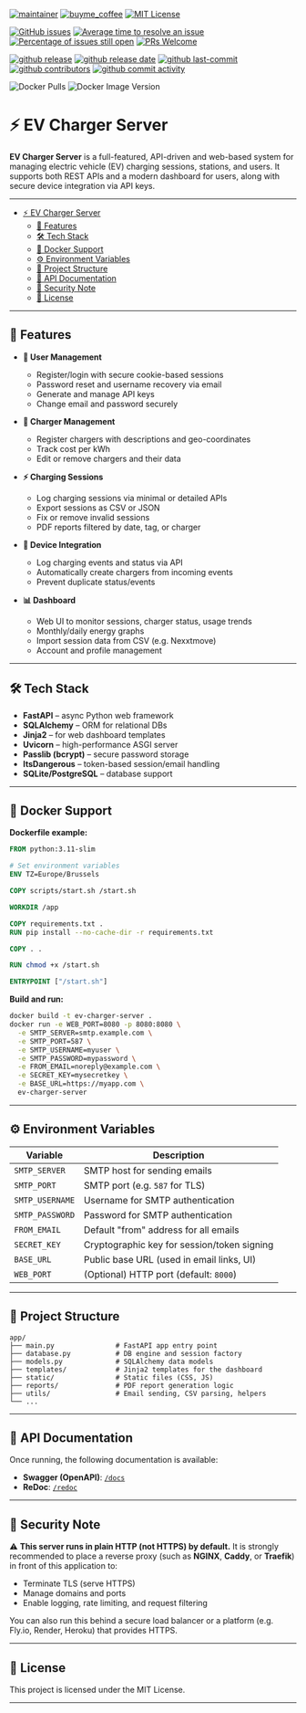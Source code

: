 
[![maintainer](https://img.shields.io/badge/maintainer-Geert%20Meersman-green?style=for-the-badge&logo=github)](https://github.com/geertmeersman)
[![buyme_coffee](https://img.shields.io/badge/Buy%20me%20an%20Omer-donate-yellow?style=for-the-badge&logo=buymeacoffee)](https://www.buymeacoffee.com/geertmeersman)
[![MIT License](https://img.shields.io/github/license/geertmeersman/ev-charger-server?style=for-the-badge)](https://github.com/geertmeersman/ev-charger-server/blob/main/LICENSE)

[![GitHub issues](https://img.shields.io/github/issues/geertmeersman/ev-charger-server)](https://github.com/geertmeersman/ev-charger-server/issues)
[![Average time to resolve an issue](http://isitmaintained.com/badge/resolution/geertmeersman/ev-charger-server.svg)](http://isitmaintained.com/project/geertmeersman/ev-charger-server)
[![Percentage of issues still open](http://isitmaintained.com/badge/open/geertmeersman/ev-charger-server.svg)](http://isitmaintained.com/project/geertmeersman/ev-charger-server)
[![PRs Welcome](https://img.shields.io/badge/PRs-Welcome-brightgreen.svg)](https://github.com/geertmeersman/ev-charger-server/pulls)

[![github release](https://img.shields.io/github/v/release/geertmeersman/ev-charger-server?logo=github)](https://github.com/geertmeersman/ev-charger-server/releases)
[![github release date](https://img.shields.io/github/release-date/geertmeersman/ev-charger-server)](https://github.com/geertmeersman/ev-charger-server/releases)
[![github last-commit](https://img.shields.io/github/last-commit/geertmeersman/ev-charger-server)](https://github.com/geertmeersman/ev-charger-server/commits)
[![github contributors](https://img.shields.io/github/contributors/geertmeersman/ev-charger-server)](https://github.com/geertmeersman/ev-charger-server/graphs/contributors)
[![github commit activity](https://img.shields.io/github/commit-activity/y/geertmeersman/ev-charger-server?logo=github)](https://github.com/geertmeersman/ev-charger-server/commits/main)

![Docker Pulls](https://img.shields.io/docker/pulls/geertmeersman/ev-charger-server)
![Docker Image Version](https://img.shields.io/docker/v/geertmeersman/ev-charger-server?label=docker%20image%20version)

# ⚡ EV Charger Server

**EV Charger Server** is a full-featured, API-driven and web-based system for managing electric vehicle (EV) charging sessions, stations, and users. It supports both REST APIs and a modern dashboard for users, along with secure device integration via API keys.

---

<!-- TOC -->

- [⚡ EV Charger Server](#-ev-charger-server)
    - [🚀 Features](#-features)
    - [🛠️ Tech Stack](#-tech-stack)
    - [🐳 Docker Support](#-docker-support)
    - [⚙️ Environment Variables](#-environment-variables)
    - [📂 Project Structure](#-project-structure)
    - [📘 API Documentation](#-api-documentation)
    - [🔐 Security Note](#-security-note)
    - [📄 License](#-license)

<!-- /TOC -->

---

## 🚀 Features

- **🔐 User Management**
  - Register/login with secure cookie-based sessions
  - Password reset and username recovery via email
  - Generate and manage API keys
  - Change email and password securely

- **🔌 Charger Management**
  - Register chargers with descriptions and geo-coordinates
  - Track cost per kWh
  - Edit or remove chargers and their data

- **⚡ Charging Sessions**
  - Log charging sessions via minimal or detailed APIs
  - Export sessions as CSV or JSON
  - Fix or remove invalid sessions
  - PDF reports filtered by date, tag, or charger

- **📡 Device Integration**
  - Log charging events and status via API
  - Automatically create chargers from incoming events
  - Prevent duplicate status/events

- **📊 Dashboard**
  - Web UI to monitor sessions, charger status, usage trends
  - Monthly/daily energy graphs
  - Import session data from CSV (e.g. Nexxtmove)
  - Account and profile management

---

## 🛠️ Tech Stack

- **FastAPI** – async Python web framework
- **SQLAlchemy** – ORM for relational DBs
- **Jinja2** – for web dashboard templates
- **Uvicorn** – high-performance ASGI server
- **Passlib (bcrypt)** – secure password storage
- **ItsDangerous** – token-based session/email handling
- **SQLite/PostgreSQL** – database support

---

## 🐳 Docker Support

**Dockerfile example:**

```dockerfile
FROM python:3.11-slim

# Set environment variables
ENV TZ=Europe/Brussels

COPY scripts/start.sh /start.sh

WORKDIR /app

COPY requirements.txt .
RUN pip install --no-cache-dir -r requirements.txt

COPY . .

RUN chmod +x /start.sh

ENTRYPOINT ["/start.sh"]
```

**Build and run:**

```bash
docker build -t ev-charger-server .
docker run -e WEB_PORT=8080 -p 8080:8080 \
  -e SMTP_SERVER=smtp.example.com \
  -e SMTP_PORT=587 \
  -e SMTP_USERNAME=myuser \
  -e SMTP_PASSWORD=mypassword \
  -e FROM_EMAIL=noreply@example.com \
  -e SECRET_KEY=mysecretkey \
  -e BASE_URL=https://myapp.com \
  ev-charger-server
```

---

## ⚙️ Environment Variables

| Variable         | Description                                |
|------------------|--------------------------------------------|
| `SMTP_SERVER`    | SMTP host for sending emails               |
| `SMTP_PORT`      | SMTP port (e.g. `587` for TLS)             |
| `SMTP_USERNAME`  | Username for SMTP authentication           |
| `SMTP_PASSWORD`  | Password for SMTP authentication           |
| `FROM_EMAIL`     | Default "from" address for all emails      |
| `SECRET_KEY`     | Cryptographic key for session/token signing|
| `BASE_URL`       | Public base URL (used in email links, UI)  |
| `WEB_PORT`       | (Optional) HTTP port (default: `8000`)     |

---

## 📂 Project Structure

```
app/
├── main.py               # FastAPI app entry point
├── database.py           # DB engine and session factory
├── models.py             # SQLAlchemy data models
├── templates/            # Jinja2 templates for the dashboard
├── static/               # Static files (CSS, JS)
├── reports/              # PDF report generation logic
├── utils/                # Email sending, CSV parsing, helpers
└── ...
```

---

## 📘 API Documentation

Once running, the following documentation is available:

- **Swagger (OpenAPI)**: [`/docs`](http://localhost:8000/docs)
- **ReDoc**: [`/redoc`](http://localhost:8000/redoc)

---

## 🔐 Security Note

⚠️ **This server runs in plain HTTP (not HTTPS) by default.** It is strongly recommended to place a reverse proxy (such as **NGINX**, **Caddy**, or **Traefik**) in front of this application to:

- Terminate TLS (serve HTTPS)
- Manage domains and ports
- Enable logging, rate limiting, and request filtering

You can also run this behind a secure load balancer or a platform (e.g. Fly.io, Render, Heroku) that provides HTTPS.

---

## 📄 License

This project is licensed under the MIT License.

---
